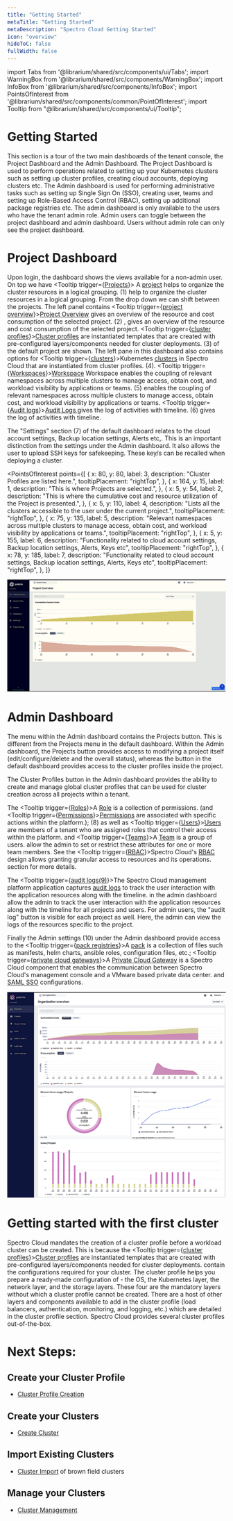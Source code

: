 ```yaml
---
title: "Getting Started"
metaTitle: "Getting Started"
metaDescription: "Spectro Cloud Getting Started"
icon: "overview"
hideToC: false
fullWidth: false
---
```


import Tabs from '@librarium/shared/src/components/ui/Tabs';
import WarningBox from '@librarium/shared/src/components/WarningBox';
import InfoBox from '@librarium/shared/src/components/InfoBox';
import PointsOfInterest from '@librarium/shared/src/components/common/PointOfInterest';
import Tooltip from "@librarium/shared/src/components/ui/Tooltip";

# Getting Started

This section is a tour of the two main dashboards of the tenant console, the Project Dashboard and the Admin
Dashboard. The Project Dashboard is used to perform operations related to setting up your Kubernetes clusters such as setting
up cluster profiles, creating cloud accounts, deploying clusters etc. The Admin dashboard is used for performing
administrative tasks such as setting up Single Sign On (SSO), creating user, teams and setting up Role-Based Access Control (RBAC), setting up additional
package registries etc. The admin dashboard is only available to the users who have the tenant admin role. Admin
users can toggle between the project dashboard and admin dashboard. Users without admin role can
only see the project dashboard.

# Project Dashboard

Upon login, the dashboard shows the views available for a non-admin user. On top we have <Tooltip trigger={<u>Projects</u>}> A <a href="/projects">project</a> helps to organize the cluster resources in a logical grouping.</Tooltip> (1) help to organize the cluster resources in a logical grouping. From the drop down we can shift between the projects. The left panel contains <Tooltip trigger={<u>project overview</u>}><a href="/projects">Project Overview</a> gives an overview of the resource and cost consumption of the selected project.</Tooltip> (2) , gives an overview of the resource and cost consumption of the selected project. <Tooltip trigger={<u>cluster profiles</u>}><a href="/cluster-profiles">Cluster profiles</a> are instantiated templates that are created with pre-configured layers/components needed for cluster deployments.</Tooltip> (3) of the default project are shown. The left pane in this dashboard also contains options for <Tooltip trigger={<u>clusters</u>}>Kubernetes <a href="/clusters">clusters</a> in Spectro Cloud that are instantiated from cluster profiles.</Tooltip> (4). <Tooltip trigger={<u>Workspaces</u>}><a href="/workspace">Workspace</a> Workspace enables the coupling of relevant namespaces across multiple clusters to manage access, obtain cost, and workload visibility by applications or teams.</Tooltip> (5) enables the coupling of relevant namespaces across multiple clusters to manage access, obtain cost, and workload visibility by applications or teams. <Tooltip trigger={<u>Audit logs</u>}><a href="/audit-logs/">Audit Logs </a> gives the log of activities with timeline.</Tooltip> (6) gives the log of activities with timeline.


The "Settings" section (7) of the default dashboard relates to the cloud account settings, Backup location settings, Alerts etc,. This is an important distinction from the settings under the Admin dashboard. It also allows the user to upload SSH keys for safekeeping. These key/s can be recalled when deploying a cluster.

<PointsOfInterest
  points={[
    {
      x: 80,
      y: 80,
      label: 3,
      description: "Cluster Profiles are listed here.",
      tooltipPlacement: "rightTop",
    },
    {
      x: 164,
      y: 15,
      label: 1,
      description: "This is where Projects are selected.",
    },
    {
      x: 5,
      y: 54,
      label: 2,
      description: "This is where the cumulative cost and resource utilization of the Project is presented.",
    },
    {
      x: 5,
      y: 110,
      label: 4,
      description: "Lists all the clusters accessible to the user under the current project.",
      tooltipPlacement: "rightTop",
    },
    {
      x: 75,
      y: 135,
      label: 5,
      description: "Relevant namespaces across multiple clusters to manage access, obtain cost, and workload visibility by applications or teams.",
      tooltipPlacement: "rightTop",
    },
    {
      x: 5,
      y: 155,
      label: 6,
      description: "Functionality related to cloud account settings, Backup location settings, Alerts, Keys etc",
      tooltipPlacement: "rightTop",
    },
    {
      x: 78,
      y: 185,
      label: 7,
      description: "Functionality related to cloud account settings, Backup location settings, Alerts, Keys etc",
      tooltipPlacement: "rightTop",
    },
  ]}
>

  ![default_dashboard_new_1](project-dashboard.png)

</PointsOfInterest>
<PointsOfInterest
  points={[
    {
      x: 85,
      y: 800,
      label: 8,
      description: "To create new roles and to list existing roles of the users",
      tooltipPlacement: "rightTop",
    },
    {
      x: 1,
      y: 830,
      label: 9,
      description: "To create new users and to list existing users and teams",
      tooltipPlacement: "rightTop",
    },
{
      x: 90,
      y: 860,
      label: 10,
      description: "Tracks the user interaction with the application resources along with the timeline.",
      tooltipPlacement: "rightTop",
    },
  ]}
>

</PointsOfInterest>


# Admin Dashboard


The menu within the Admin dashboard contains the Projects button. This is different from the Projects menu in the 
default dashboard. Within the Admin dashboard, the Projects button provides access to modifying a project itself (edit/configure/delete and the overall status), whereas the button in the default dashboard provides access to the cluster profiles inside the project.

The Cluster Profiles button in the Admin dashboard provides the ability to create and manage global cluster profiles 
that can be used for cluster creation across all projects within a tenant.

The <Tooltip trigger={<u>Roles</u>}>A <a href="/user-management/rbac#roles">Role</a> is a collection of permissions.</Tooltip> (and <Tooltip trigger={<u>Permissions</u>}><a href="/user-management/rbac/#permissions">Permissions</a> are associated with specific actions within the platform.</Tooltip>); (8) as well as <Tooltip trigger={<u>Users</u>}><a href="/user-management">Users</a> are members of a tenant who are assigned roles that control their access within the platform.</Tooltip> and <Tooltip trigger={<u>Teams</u>}>A <a href="/glossary-all/#team">Team</a> is a group of users.</Tooltip> allow the admin to set or restrict these attributes for one or more team members. See the <Tooltip trigger={<u>RBAC</u>}>Spectro Cloud's <a href="/user-management#rbac">RBAC</a> design allows granting granular access to resources and its operations.</Tooltip> section for more details.

The <Tooltip trigger={<u>audit logs(9)</u>}>The Spectro Cloud management platform application captures <a href="/audit-logs">audit logs</a> to track the user interaction with the application resources along with the timeline.</Tooltip> in the admin dashboard allow the admin to track the user interaction with the application resources along with the timeline for all projects and users. For admin users, the "audit log" button is visible for each project as well. Here, the admin can view the logs of the resources specific to the project.


Finally the Admin settings (10) under the Admin dashboard provide access to the <Tooltip trigger={<u>pack registries</u>}>A <a href="/registries-and-packs">pack</a> is a collection of files such as manifests, helm charts, ansible roles, configuration files, etc.</Tooltip>; <Tooltip trigger={<u>private cloud gateways</u>}>A <a href="/glossary-all/#privatecloudgateway">Private Cloud Gateway</a> is a Spectro Cloud component that enables the communication between Spectro Cloud's management console and a VMware based private data center.</Tooltip> and [SAML SSO](/user-management/saml-sso) configurations.



![admin_dashboard](admin-dashboard.png)

# Getting started with the first cluster

Spectro Cloud mandates the creation of a cluster profile before a workload cluster can be created. This is because the <Tooltip trigger={<u>cluster profiles</u>}><a href="/cluster-profiles">Cluster profiles</a> are instantiated
templates that are created with pre-configured layers/components needed for cluster deployments.</Tooltip> contain
the configurations required for your cluster. The cluster profile helps you prepare a ready-made configuration of - the
OS, the Kubernetes layer, the network layer, and the storage layers. These four are the mandatory layers without
which a cluster profile cannot be created. There are a host of other layers and components available to add in the
cluster profile (load balancers, authentication, monitoring, and logging, etc.) which are detailed in the cluster
profile section. Spectro Cloud provides several cluster profiles out-of-the-box.

# Next Steps:

## Create your Cluster Profile
* [Cluster Profile Creation](/cluster-profiles/task-define-profile/#creatingclusterprofiles)
## Create your Clusters
* [Create Cluster](/clusters/new-clusters/#creatingclusters)
## Import Existing Clusters
* [Cluster Import](/clusters/brownfield-clusters/#overview) of brown field clusters
## Manage your Clusters
* [Cluster Management](/clusters/cluster-management/#manageclusters)

